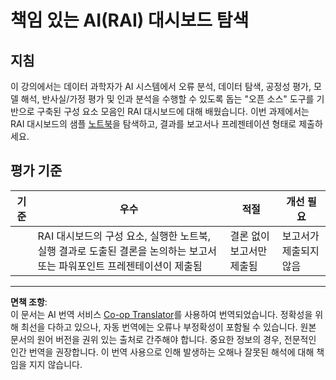 <!--
CO_OP_TRANSLATOR_METADATA:
{
  "original_hash": "91c6a180ef08e20cc15acfd2d6d6e164",
  "translation_date": "2025-09-03T23:25:23+00:00",
  "source_file": "9-Real-World/2-Debugging-ML-Models/assignment.md",
  "language_code": "ko"
}
-->
# 책임 있는 AI(RAI) 대시보드 탐색

## 지침

이 강의에서는 데이터 과학자가 AI 시스템에서 오류 분석, 데이터 탐색, 공정성 평가, 모델 해석, 반사실/가정 평가 및 인과 분석을 수행할 수 있도록 돕는 "오픈 소스" 도구를 기반으로 구축된 구성 요소 모음인 RAI 대시보드에 대해 배웠습니다. 이번 과제에서는 RAI 대시보드의 샘플 [노트북](https://github.com/Azure/RAI-vNext-Preview/tree/main/examples/notebooks)을 탐색하고, 결과를 보고서나 프레젠테이션 형태로 제출하세요.

## 평가 기준

| 기준 | 우수 | 적절 | 개선 필요 |
| -------- | --------- | -------- | ----------------- |
|          | RAI 대시보드의 구성 요소, 실행한 노트북, 실행 결과로 도출된 결론을 논의하는 보고서 또는 파워포인트 프레젠테이션이 제출됨 | 결론 없이 보고서만 제출됨 | 보고서가 제출되지 않음 |

---

**면책 조항**:  
이 문서는 AI 번역 서비스 [Co-op Translator](https://github.com/Azure/co-op-translator)를 사용하여 번역되었습니다. 정확성을 위해 최선을 다하고 있으나, 자동 번역에는 오류나 부정확성이 포함될 수 있습니다. 원본 문서의 원어 버전을 권위 있는 출처로 간주해야 합니다. 중요한 정보의 경우, 전문적인 인간 번역을 권장합니다. 이 번역 사용으로 인해 발생하는 오해나 잘못된 해석에 대해 책임을 지지 않습니다.